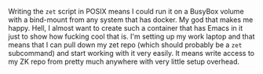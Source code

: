 Writing the `zet` script in POSIX means I could run it on a BusyBox
volume with a bind-mount from any system that has docker. My god that
makes me happy. Hell, I almost want to create such a container that has
Emacs in it just to show how fucking cool that is. I'm setting up my
work laptop and that means that I can pull down my zet repo (which
should probably be a `zet` subcommand) and start working with it very
easily. It means write access to my ZK repo from pretty much anywhere
with very little setup overhead.
